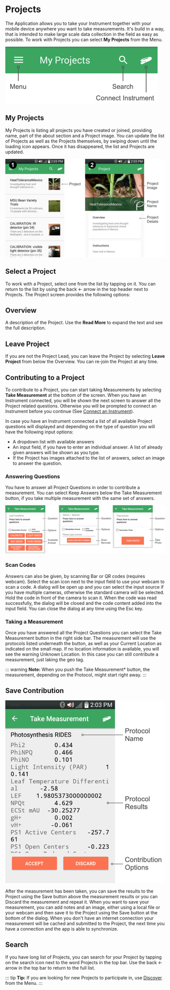 # Projects

The Application allows you to take your Instrument together with your mobile device anywhere you want to take measurements. It's build in a way, that is intended to make large scale data collection in the field as easy as possible. To work with Projects you can select **My Projects** from the Menu.

![My Projects Menu Bar](./images/android-projects-menu.png)

## My Projects

My Projects is listing all projects you have created or joined, providing name, part of the about section and a Project image. You can update the list of Projects as well as the Projects themselves, by swiping down until the loading icon appears. Once it has disappeared, the list and Projects are updated.

![Projects](./images/android-projects.png)

## Select a Project

To work with a Project, select one from the list by tapping on it. You can return to the list by using the back ← arrow in the top header next to Projects. The Project screen provides the following options:

## Overview

A description of the Project. Use the **Read More** to expand the text and see the full description.

## Leave Project

If you are not the Project Lead, you can leave the Project by selecting **Leave Project** from below the Overview. You can re-join the Project at any time.

## Contributing to a Project

To contribute to a Project, you can start taking Measurements by selecting **Take Measurement** at the bottom of the screen. When you have an Instrument connected, you will be shown the next screen to answer all the Project related questions. Otherwise you will be prompted to connect an Instrument before you continue (See [Connect an Instrument](./connect-an-instrument.md)).

In case you have an Instrument connected a list of all available Project questions will displayed and depending on the type of question you will have the following input options:

+ A dropdown list with available answers
+ An input field, if you have to enter an individual answer. A list of already given answers will be shown as you type.
+ If the Project has images attached to the list of answers, select an image to answer the question.

### Answering Questions

You have to answer all Project Questions in order to contribute a measurement. You can select Keep Answers below the Take Measurement button, if you take multiple measurement with the same set of answers.

![Question options for Projects, Multiple Choice, User Answer & Scan Barcode, Attach Photo](./images/android-project-questions.png)

### Scan Codes

Answers can also be given, by scanning Bar or QR codes (requires webcam). Select the scan icon next to the input field to use your webcam to scan a code. A dialog will be open up and you can select the input source if you have multiple cameras, otherwise the standard camera will be selected. Hold the code in front of the camera to scan it. When the code was read successfully, the dialog will be closed and the code content added into the input field. You can close the dialog at any time using the Esc key.

### Taking a Measurement

Once you have answered all the Project Questions you can select the Take Measurement button in the right side bar. The measurement will use the protocols listed underneath the button, as well as your Current Location as indicated on the small map. If no location information is available, you will see the warning Unknown Location. In this case you can still contribute a measurement, just laking the geo tag.

::: warning
**Note:** When you push the Take Measurement* button, the measurement, depending on the Protocol, might start right away.
:::

## Save Contribution

![Results for a Protocol for a Project](./images/android-projects-results.png)

After the measurement has been taken, you can save the results to the Project using the Save button above the measurement results or you can Discard the measurement and repeat it. When you want to save your measurement, you can add notes and an image, either using a local file or your webcam and then save it to the Project using the Save button at the bottom of the dialog. When you don't have an internet connection your measurement will be cached and submitted to the Project, the next time you have a connection and the app is able to synchronize.

## Search

If you have long list of Projects, you can search for your Project by tapping on the <i class="fa fa-search" aria-hidden="true"></i> search icon next to the word Projects in the top bar. Use the back ← arrow in the top bar to return to the full list.

::: tip
**Tip:** If you are looking for new Projects to participate in, use [Discover](./discover.md) from the Menu.
:::
